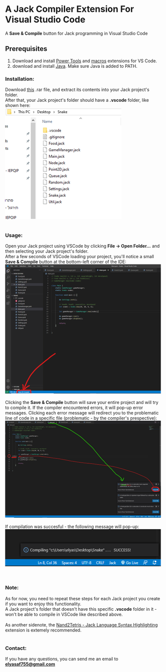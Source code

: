 # A Jack Compiler Extension For Visual Studio Code
A **Save & Compile** button for Jack programming in Visual Studio Code

## Prerequisites
1. Download and install [Power Tools](https://marketplace.visualstudio.com/items?itemName=ego-digital.vscode-powertools) and [macros](https://marketplace.visualstudio.com/items?itemName=geddski.macros) extensions for VS Code.<br>
2. download and install [Java](https://www.java.com/en/download/manual.jsp). Make sure Java is added to PATH.


### Installation:<br>
Download [this](https://drive.google.com/file/d/1tNN7n-I-4-8r0CG-_JELqLHNmVWI8b0Q/view?usp=sharing) .rar file, and extract its contents into your Jack project's folder.<br>
After that, your Jack project's folder should have a **.vscode** folder, like shown here:<br>
![](https://github.com/elyasaf755/JackCompilerVSCodeExtension/blob/master/images/Jack%20project's%20folder.png?raw=true)
<br><br>
### Usage:<br>
Open your Jack project using VSCode by clicking **File -> Open Folder...** and then selecting your Jack project's folder.<br>
After a few seconds of VSCode loading your project, you'll notice a small **Save & Compile** button at the bottom-left corner of the IDE:<br>
![](https://github.com/elyasaf755/JackCompilerVSCodeExtension/blob/master/images/Save%20&%20Compile.png?raw=true)<br>
<br>
Clicking the **Save & Compile** button will save your entire project and will try to compile it. If the compiler encountered errors, it will pop-up error messages. Clicking each error message will redirect you to the problematic line of code in a specific file (problematic - by the compiler's prespective):
![](https://github.com/elyasaf755/JackCompilerVSCodeExtension/blob/master/images/InkedGo%20To%20File_LI.jpg?raw=true)<br>
<br>
If compilation was succesful - the following message will pop-up:<br>
![](https://github.com/elyasaf755/JackCompilerVSCodeExtension/blob/master/images/Succes.png?raw=true)<br>
<br>
<br>
### Note:<br>
As for now, you need to repeat these steps for each Jack project you create if you want to enjoy this functionality.<br>
A Jack project's folder that doesn't have this specific **.vscode** folder in it - won't be able to compile in VSCode like described above.<br>
<br>
As another sidenote, the [Nand2Tetris - Jack Language Syntax Highlighting](https://marketplace.visualstudio.com/items?itemName=amadeann.jack-language-syntax-highlighting) extension is extemely recommended.
<br>
<br>
### Contact:<br>
If you have any questions, you can send me an email to **elyasaf755@gmail.com**
